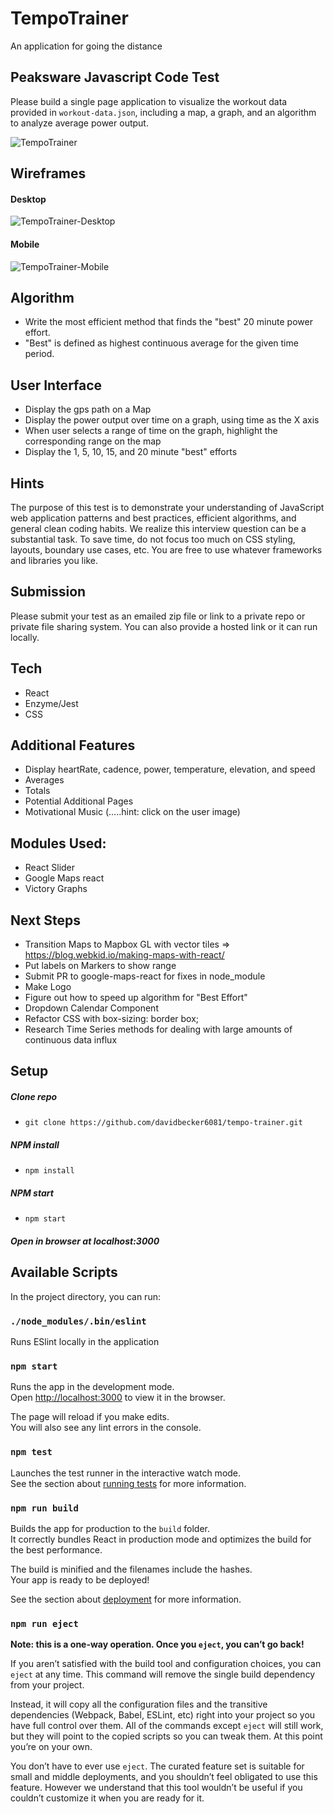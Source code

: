 # TempoTrainer
An application for going the distance

## Peaksware Javascript Code Test
Please build a single page application to visualize the workout data provided in `workout-data.json`, including a map, a graph, and an algorithm to analyze average power output.

![TempoTrainer](https://media.giphy.com/media/9V8ZkuICDzKexvMQEk/giphy.gif)

## Wireframes

#### Desktop
![TempoTrainer-Desktop](./src/assets/1-Homepage.png)

#### Mobile
![TempoTrainer-Mobile](./src/assets/2-Mobile.png)

## Algorithm
- Write the most efficient method that finds the "best" 20 minute power effort.
- "Best" is defined as highest continuous average for the given time period.

## User Interface
- Display the gps path on a Map
- Display the power output over time on a graph, using time as the X axis
- When user selects a range of time on the graph, highlight the corresponding range on the map
- Display the 1, 5, 10, 15, and 20 minute "best" efforts

## Hints
The purpose of this test is to demonstrate your understanding of JavaScript web application patterns and best practices, efficient algorithms, and general clean coding habits. We realize this interview question can be a substantial task. To save time, do not focus too much on CSS styling, layouts, boundary use cases, etc. You are free to use whatever frameworks and libraries you like.

## Submission
Please submit your test as an emailed zip file or link to a private repo or private file sharing system. You can also provide a hosted link or it can run locally.

## Tech
- React
- Enzyme/Jest
- CSS

## Additional Features
- Display heartRate, cadence, power, temperature, elevation, and speed
- Averages
- Totals
- Potential Additional Pages
- Motivational Music (.....hint: click on the user image)

## Modules Used:
- React Slider
- Google Maps react
- Victory Graphs

## Next Steps
- Transition Maps to Mapbox GL with vector tiles => https://blog.webkid.io/making-maps-with-react/
- Put labels on Markers to show range
- Submit PR to google-maps-react for fixes in node_module
- Make Logo
- Figure out how to speed up algorithm for "Best Effort"
- Dropdown Calendar Component
- Refactor CSS with box-sizing: border box;
- Research Time Series methods for dealing with large amounts of continuous data influx

## Setup

##### Clone repo
  - ```git clone https://github.com/davidbecker6081/tempo-trainer.git```

##### NPM install
  - ```npm install```

##### NPM start
  - ```npm start```

##### Open in browser at localhost:3000

## Available Scripts

In the project directory, you can run:

### `./node_modules/.bin/eslint`

Runs ESlint locally in the application

### `npm start`

Runs the app in the development mode.<br>
Open [http://localhost:3000](http://localhost:3000) to view it in the browser.

The page will reload if you make edits.<br>
You will also see any lint errors in the console.

### `npm test`

Launches the test runner in the interactive watch mode.<br>
See the section about [running tests](#running-tests) for more information.

### `npm run build`

Builds the app for production to the `build` folder.<br>
It correctly bundles React in production mode and optimizes the build for the best performance.

The build is minified and the filenames include the hashes.<br>
Your app is ready to be deployed!

See the section about [deployment](#deployment) for more information.

### `npm run eject`

**Note: this is a one-way operation. Once you `eject`, you can’t go back!**

If you aren’t satisfied with the build tool and configuration choices, you can `eject` at any time. This command will remove the single build dependency from your project.

Instead, it will copy all the configuration files and the transitive dependencies (Webpack, Babel, ESLint, etc) right into your project so you have full control over them. All of the commands except `eject` will still work, but they will point to the copied scripts so you can tweak them. At this point you’re on your own.

You don’t have to ever use `eject`. The curated feature set is suitable for small and middle deployments, and you shouldn’t feel obligated to use this feature. However we understand that this tool wouldn’t be useful if you couldn’t customize it when you are ready for it.

